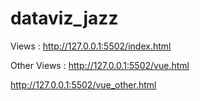 # dataviz_jazz



Views : http://127.0.0.1:5502/index.html

Other Views : http://127.0.0.1:5502/vue.html

http://127.0.0.1:5502/vue_other.html

